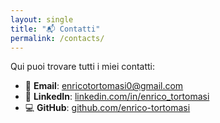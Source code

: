 ```yaml
---
layout: single
title: "📬 Contatti"
permalink: /contacts/
---
```


 Qui puoi trovare tutti i miei contatti:

- 📧 **Email**: enricotortomasi0@gmail.com  
- 💼 **LinkedIn**: [linkedin.com/in/enrico_tortomasi](https://linkedin.com/in/enrico_tortomasi)  
- 💻 **GitHub**: [github.com/enrico-tortomasi](https://github.com/enrico-tortomasi)
